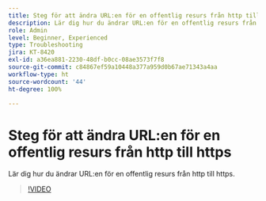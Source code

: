 ```yaml
---
title: Steg för att ändra URL:en för en offentlig resurs från http till https
description: Lär dig hur du ändrar URL:en för en offentlig resurs från http till https.
role: Admin
level: Beginner, Experienced
type: Troubleshooting
jira: KT-8420
exl-id: a36ea881-2230-48df-b0cc-08ae3573f7f8
source-git-commit: c84867ef59a10448a377a959d0b67ae71343a4aa
workflow-type: ht
source-wordcount: '44'
ht-degree: 100%

---
```


# Steg för att ändra URL:en för en offentlig resurs från http till https

Lär dig hur du ändrar URL:en för en offentlig resurs från http till https.

>[!VIDEO](https://video.tv.adobe.com/v/335973?quality=12&learn=on)
